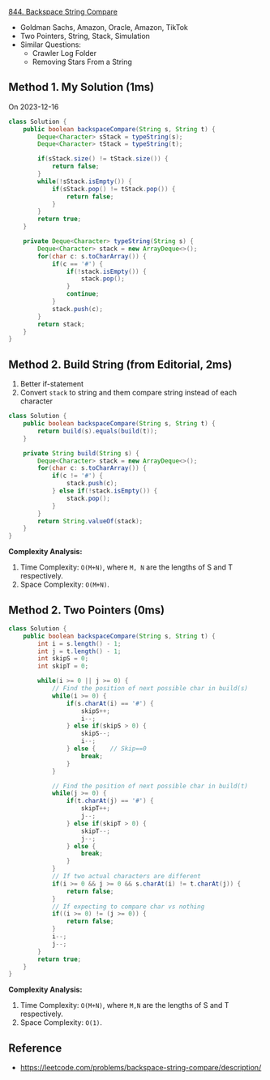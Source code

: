 [844. Backspace String Compare](https://leetcode.com/problems/backspace-string-compare/description/)

* Goldman Sachs, Amazon, Oracle, Amazon, TikTok
* Two Pointers, String, Stack, Simulation
* Similar Questions:
    * Crawler Log Folder
    * Removing Stars From a String


## Method 1. My Solution (1ms)
On 2023-12-16
```Java
class Solution {
    public boolean backspaceCompare(String s, String t) {
        Deque<Character> sStack = typeString(s);
        Deque<Character> tStack = typeString(t);

        if(sStack.size() != tStack.size()) {
            return false;
        }
        while(!sStack.isEmpty()) {
            if(sStack.pop() != tStack.pop()) {
                return false;
            }
        }
        return true;
    }

    private Deque<Character> typeString(String s) {
        Deque<Character> stack = new ArrayDeque<>();
        for(char c: s.toCharArray()) {
            if(c == '#') {
                if(!stack.isEmpty()) {
                    stack.pop();
                }
                continue;
            }
            stack.push(c);
        }
        return stack;
    }
}
```

## Method 2. Build String (from Editorial, 2ms)
1. Better if-statement
2. Convert `stack` to string and them compare string instead of each character
```Java
class Solution {
    public boolean backspaceCompare(String s, String t) {
        return build(s).equals(build(t));
    }

    private String build(String s) {
        Deque<Character> stack = new ArrayDeque<>();
        for(char c: s.toCharArray()) {
            if(c != '#') {
                stack.push(c);
            } else if(!stack.isEmpty()) {
                stack.pop();
            }
        }
        return String.valueOf(stack);
    }
}
```
**Complexity Analysis:**
1. Time Complexity: `O(M+N)`, where `M, N` are the lengths of S and T respectively.
2. Space Complexity: `O(M+N)`.


## Method 2. Two Pointers (0ms)
```Java
class Solution {
    public boolean backspaceCompare(String s, String t) {
        int i = s.length() - 1;
        int j = t.length() - 1;
        int skipS = 0;
        int skipT = 0;

        while(i >= 0 || j >= 0) {
            // Find the position of next possible char in build(s)
            while(i >= 0) {
                if(s.charAt(i) == '#') {
                    skipS++;
                    i--;
                } else if(skipS > 0) {
                    skipS--;
                    i--;
                } else {    // Skip==0
                    break;
                }
            }

            // Find the position of next possible char in build(t)
            while(j >= 0) {
                if(t.charAt(j) == '#') {
                    skipT++;
                    j--;
                } else if(skipT > 0) {
                    skipT--;
                    j--;
                } else {
                    break;
                }
            }
            // If two actual characters are different
            if(i >= 0 && j >= 0 && s.charAt(i) != t.charAt(j)) {
                return false;
            }
            // If expecting to compare char vs nothing
            if((i >= 0) != (j >= 0)) {
                return false;
            }
            i--;
            j--;
        }
        return true;
    }
}
```
**Complexity Analysis:**
1. Time Complexity: `O(M+N)`, where `M,N` are the lengths of S and T respectively.
2. Space Complexity: `O(1)`.


## Reference
* https://leetcode.com/problems/backspace-string-compare/description/